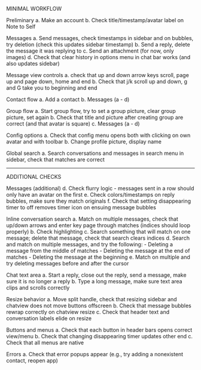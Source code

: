 MINIMAL WORKFLOW

Preliminary
	a. Make an account
	b. Check title/timestamp/avatar label on Note to Self

Messages
	a. Send messages, check timestamps in sidebar and on bubbles, try deletion (check this updates sidebar timestamp)
	b. Send a reply, delete the message it was replying to
	c. Send an attachment (for now, only images)
	d. Check that clear history in options menu in chat bar works (and also updates sidebar)

Message view controls
	a. check that up and down arrow keys scroll, page up and page down, home and end
	b. Check that j/k scroll up and down, g and G take you to beginning and end

Contact flow
	a. Add a contact
	b. Messages (a - d)

Group flow
	a. Start group flow, try to set a group picture, clear group picture, set again
	b. Check that title and picture after creating group are correct (and that avatar is square)
	c. Messages (a - d)

Config options
	a. Check that config menu opens both with clicking on own avatar and with toolbar
	b. Change profile picture, display name
	
Global search
	a. Search conversations and messages in search menu in sidebar, check that matches are correct

---

ADDITIONAL CHECKS

Messages (additional)
	d. Check flurry logic - messages sent in a row should only have an avatar on the first
	e. Check colors/timestamps on reply bubbles, make sure they match originals
	f. Check that setting disappearing timer to off removes timer icon on ensuing message bubbles

Inline conversation search
	a. Match on multiple messages, check that up/down arrows and enter key page through matches (indices should loop properly)
	b. Check highlighting
	c. Search something that will match on one message; delete that message, check that search clears indices
	d. Search and match on multiple messages, and try the following:
		- Deleting a message from the middle of matches
		- Deleting the message at the end of matches
		- Deleting the message at the beginning
	e. Match on multiple and try deleting messages before and after the cursor

Chat text area
	a. Start a reply, close out the reply, send a message, make sure it is no longer a reply
	b. Type a long message, make sure text area clips and scrolls correctly

Resize behavior
	a. Move split handle, check that resizing sidebar and chatview does not move buttons offscreen
	b. Check that message bubbles rewrap correctly on chatview resize
	c. Check that header text and conversation labels elide on resize 
	
Buttons and menus
	a. Check that each button in header bars opens correct view/menu
	b. Check that changing disappearing timer updates other end
	c. Check that all menus are native

Errors
	a. Check that error popups appear (e.g., try adding a nonexistent contact, reopen app)
	
